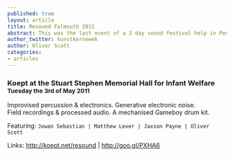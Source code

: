 ```yaml
---
published: true
layout: article
title: Resound Falmouth 2011
abstract: This was the last event of a 3 day sound festival help in Penryn called Resound Falmouth.
author_twitter: kunstkernewek
author: Oliver Scott
categories:
- articles
---
```


### Koept at the Stuart Stephen Memorial Hall for Infant Welfare <small>Tuesday the 3rd of May 2011</small>

Improvised percussion & electronics.
Generative electronic noise.  
Field recordings & processed audio. 
A mechanised Gameboy drum kit. 

Featuring: `Jowan Sebastian | Matthew Lever | Jaxson Payne | Oliver Scott`

Links: http://koept.net/resound | http://goo.gl/PXHA6